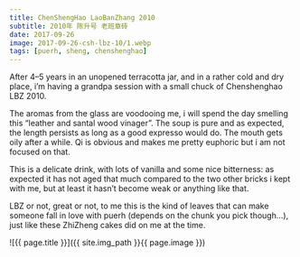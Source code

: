 ```yaml
---
title: ChenShengHao LaoBanZhang 2010
subtitle: 2010年 陈升号 老班章砖
date: 2017-09-26
image: 2017-09-26-csh-lbz-10/1.webp
tags: [puerh, sheng, chenshenghao]
---
```

After 4–5 years in an unopened terracotta jar, and in a rather cold and dry place, i’m having a grandpa session with a small chuck of Chenshenghao LBZ 2010.

The aromas from the glass are voodooing me, i will spend the day smelling this “leather and santal wood vinager”. The soup is pure and as expected, the length persists as long as a good expresso would do. The mouth gets oily after a while. Qi is obvious and makes me pretty euphoric but i am not focused on that.

This is a delicate drink, with lots of vanilla and some nice bitterness: as expected it has not aged that much compared to the two other bricks i kept with me, but at least it hasn’t become weak or anything like that.

LBZ or not, great or not, to me this is the kind of leaves that can make someone fall in love with puerh (depends on the chunk you pick though…), just like these ZhiZheng cakes did on me at the time.

![{{ page.title }}]({{ site.img_path }}{{ page.image }})